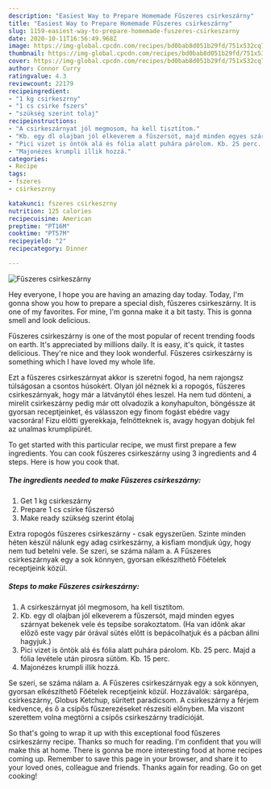 ```yaml
---
description: "Easiest Way to Prepare Homemade Fűszeres csirkeszárny"
title: "Easiest Way to Prepare Homemade Fűszeres csirkeszárny"
slug: 1159-easiest-way-to-prepare-homemade-fuszeres-csirkeszarny
date: 2020-10-11T16:56:49.968Z
image: https://img-global.cpcdn.com/recipes/bd0bab8d051b29fd/751x532cq70/fuszeres-csirkeszarny-recept-foto.jpg
thumbnail: https://img-global.cpcdn.com/recipes/bd0bab8d051b29fd/751x532cq70/fuszeres-csirkeszarny-recept-foto.jpg
cover: https://img-global.cpcdn.com/recipes/bd0bab8d051b29fd/751x532cq70/fuszeres-csirkeszarny-recept-foto.jpg
author: Connor Curry
ratingvalue: 4.3
reviewcount: 22179
recipeingredient:
- "1 kg csirkeszrny"
- "1 cs csirke fszers"
- "szükség szerint tolaj"
recipeinstructions:
- "A csirkeszárnyat jól megmosom, ha kell tisztítom."
- "Kb. egy dl olajban jól elkeverem a fűszersót, majd minden egyes szárnyat bekenek vele és tepsibe sorakoztatom. (Ha van időnk akar előző este vagy pár órával sütés előtt is bepácolhatjuk és a pácban állni hagyjuk.)"
- "Pici vizet is öntök alá és fólia alatt puhára párolom. Kb. 25 perc. Majd a fólia levétele után pirosra sütöm. Kb. 15 perc."
- "Majonézes krumpli illik hozzá."
categories:
- Recipe
tags:
- fszeres
- csirkeszrny

katakunci: fszeres csirkeszrny 
nutrition: 125 calories
recipecuisine: American
preptime: "PT16M"
cooktime: "PT57M"
recipeyield: "2"
recipecategory: Dinner

---
```



![Fűszeres csirkeszárny](https://img-global.cpcdn.com/recipes/bd0bab8d051b29fd/751x532cq70/fuszeres-csirkeszarny-recept-foto.jpg)

Hey everyone, I hope you are having an amazing day today. Today, I'm gonna show you how to prepare a special dish, fűszeres csirkeszárny. It is one of my favorites. For mine, I'm gonna make it a bit tasty. This is gonna smell and look delicious.

Fűszeres csirkeszárny is one of the most popular of recent trending foods on earth. It's appreciated by millions daily. It is easy, it's quick, it tastes delicious. They're nice and they look wonderful. Fűszeres csirkeszárny is something which I have loved my whole life.

Ezt a fűszeres csirkeszárnyat akkor is szeretni fogod, ha nem rajongsz túlságosan a csontos húsokért. Olyan jól néznek ki a ropogós, fűszeres csirkeszárnyak, hogy már a látványtól éhes leszel. Ha nem tud dönteni, a mirelit csirkeszárny pedig már ott olvadozik a konyhapulton, böngéssze át gyorsan receptjeinket, és válasszon egy finom fogást ebédre vagy vacsorára! Fizu előtti gyerekkaja, felnőtteknek is, avagy hogyan dobjuk fel az unalmas krumplipürét.


To get started with this particular recipe, we must first prepare a few ingredients. You can cook fűszeres csirkeszárny using 3 ingredients and 4 steps. Here is how you cook that.

<!--inarticleads1-->

##### The ingredients needed to make Fűszeres csirkeszárny:

1. Get 1 kg csirkeszárny
1. Prepare 1 cs csirke fűszersó
1. Make ready szükség szerint étolaj


Extra ropogós fűszeres csirkeszárny - csak egyszerűen. Szinte minden héten készül nálunk egy adag csirkeszárny, a kisfiam mondjuk úgy, hogy nem tud betelni vele. Se szeri, se száma nálam a. A Fűszeres csirkeszárnyak egy a sok könnyen, gyorsan elkészíthető Főételek receptjeink közül. 

<!--inarticleads2-->

##### Steps to make Fűszeres csirkeszárny:

1. A csirkeszárnyat jól megmosom, ha kell tisztítom.
1. Kb. egy dl olajban jól elkeverem a fűszersót, majd minden egyes szárnyat bekenek vele és tepsibe sorakoztatom. (Ha van időnk akar előző este vagy pár órával sütés előtt is bepácolhatjuk és a pácban állni hagyjuk.)
1. Pici vizet is öntök alá és fólia alatt puhára párolom. Kb. 25 perc. Majd a fólia levétele után pirosra sütöm. Kb. 15 perc.
1. Majonézes krumpli illik hozzá.


Se szeri, se száma nálam a. A Fűszeres csirkeszárnyak egy a sok könnyen, gyorsan elkészíthető Főételek receptjeink közül. Hozzávalók: sárgarépa, csirkeszárny, Globus Ketchup, sűrített paradicsom. A csirkeszárny a férjem kedvence, és ő a csípős fűszerezéseket részesíti előnyben. Ma viszont szerettem volna megtörni a csípős csirkeszárny tradícióját. 

So that's going to wrap it up with this exceptional food fűszeres csirkeszárny recipe. Thanks so much for reading. I'm confident that you will make this at home. There is gonna be more interesting food at home recipes coming up. Remember to save this page in your browser, and share it to your loved ones, colleague and friends. Thanks again for reading. Go on get cooking!
